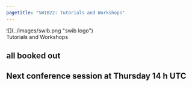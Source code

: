 ```yaml
---
pagetitle: "SWIB22: Tutorials and Workshops"
---
```



<div id="top">
<div class="column left">![](../images/swib.png "swib logo")</div>
<div class="column middle">Tutorials and Workshops</div>
<div id="countdown" class="column right"></div>
</div>

<div id="prog">
<div></div>

    



## all booked out

<b></b>



## Next conference session at Thursday 14 h UTC

<b></b>



</div>



<script src="../scripts/moment.min.js"></script>
<script>
  var startDate = moment.utc("--T::00");

  var x = setInterval(function() {
    var now = moment();
    var t = startDate - now;

    var days = Math.floor( t / ( 1000 * 60 * 60 * 24 ));
    var hours = Math.floor((t%(1000 * 60 * 60 * 24))/(1000 * 60 * 60));
    var minutes = Math.floor((t % (1000 * 60 * 60)) / (1000 * 60));
    var seconds = Math.floor((t % (1000 * 60)) / 1000);

    document.getElementById("countdown").innerHTML = days + "d "
        + hours + "h " + minutes + "m " + seconds + "s ";
    if (t < 0) {
      clearInterval(x);
      document.getElementById("countdown").innerHTML = "STARTING ...";
    }
  }, 1000);
</script>


